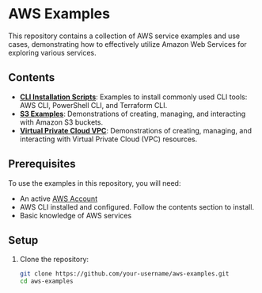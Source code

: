 # AWS Examples

This repository contains a collection of AWS service examples and use cases, demonstrating how to effectively utilize Amazon Web Services for exploring various services.

## Contents
- **[CLI Installation Scripts](https://github.com/HrithikSawant/aws-examples/blob/main/bin/README.md)**: Examples to install commonly used CLI tools: AWS CLI, PowerShell CLI, and Terraform CLI.
- **[S3 Examples](https://github.com/HrithikSawant/aws-examples/blob/main/s3/README.md)**: Demonstrations of creating, managing, and interacting with Amazon S3 buckets.
- **[Virtual Private Cloud VPC](https://github.com/HrithikSawant/aws-examples/blob/main/vpc/README.md)**: Demonstrations of creating, managing, and interacting with Virtual Private Cloud (VPC) resources.

## Prerequisites

To use the examples in this repository, you will need:

- An active [AWS Account](https://aws.amazon.com/)
- AWS CLI installed and configured. Follow the contents section to install.
- Basic knowledge of AWS services

## Setup

1. Clone the repository:
   ```bash
   git clone https://github.com/your-username/aws-examples.git
   cd aws-examples
    ```